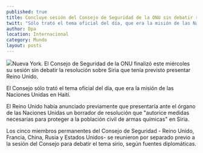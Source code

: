 ```yaml
---
published: true
title: Concluye sesión del Consejo de Seguridad de la ONU sin debatir resolución sobre Siria
twitt: "Sólo trató el tema oficial del día, que era la misión de las Naciones Unidas en Haití."
author: Dpa
location: Internacional
category: Mundo
layout: posts
---
```


![](http://i.imgur.com/VqYnNT1m.jpg)Nueva York. El Consejo de Seguridad de la ONU finalizó este miércoles su sesión sin debatir la resolución sobre Siria que tenía previsto presentar Reino Unido.

El Consejo sólo trató el tema oficial del día, que era la misión de las Naciones Unidas en Haití.

El Reino Unido había anunciado previamente que presentaría ante el órgano de las Naciones Unidas un borrador de resolución que "autorice medidas necesarias para proteger a la población civil de armas químicas" en Siria.

Los cinco miembros permanentes del Consejo de Seguridad - Reino Unido, Francia, China, Rusia y Estados Unidos- se reunieron por separado previo a la sesión del Consejo para debatir el tema sirio, según fuentes diplomáticas.
